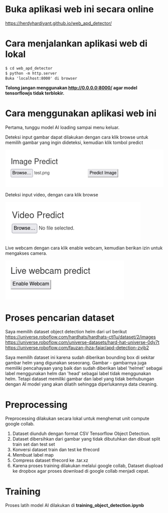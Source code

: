 # Buka aplikasi web ini secara online
https://herdyhardiyant.github.io/web_apd_detector/

# Cara menjalankan aplikasi web di lokal
```
$ cd web_apd_detector
$ python -m http.server
Buka 'localhost:8000' di browser
```

**Tolong jangan menggunakan http://0.0.0.0:8000/ agar model tensorflowjs tidak terblokir.**


# Cara menggunakan aplikasi web ini
Pertama, tunggu model AI loading sampai menu keluar. 

Deteksi input gambar dapat dilakukan dengan cara klik browse untuk memilih gambar yang ingin dideteksi, kemudian klik tombol predict

![alt text](image-2.png)

Deteksi input video, dengan cara klik  browse

![alt text](image-3.png)

Live webcam dengan cara klik enable webcam, kemudian berikan izin untuk mengakses camera. 

![alt text](image-4.png)


# Proses pencarian dataset
Saya memilih dataset object detection helm dari url berikut
https://universe.roboflow.com/hardhats/hardhats-ctl1u/dataset/2/images
https://universe.roboflow.com/universe-datasets/hard-hat-universe-0dy7t
https://universe.roboflow.com/fauzan-ihza-fajar/apd-detection-zvjb2

Saya memilih dataset ini karena sudah diberikan bounding box di sekitar gambar helm yang digunakan seseorang. Gambar - gambarnya juga memiliki pencahayaan yang baik dan sudah diberikan label 'helmet' sebagai label menggunakan helm dan 'head' sebagai label tidak menggunakan helm. Tetapi dataset memiliki gambar dan label yang tidak berhubungan dengan AI model yang akan dilatih sehingga diperlukannya data cleaning.

# Preprocessing
Preprocessing dilakukan secara lokal untuk menghemat unit compute google collab.

1. Dataset diunduh dengan format CSV Tensorflow Object Detection.
2. Dataset dibersihkan dari gambar yang tidak dibutuhkan dan dibuat split train set dan test set
3. Konversi dataset train dan test ke tfrecord
4. Membuat label map
5. Compress dataset tfrecord ke .tar.xz
6. Karena proses training dilakukan melalui google collab, Dataset diupload ke dropbox agar proses download di google collab menjadi cepat.

# Training
Proses latih model AI dilakukan di **training_object_detection.ipynb**
